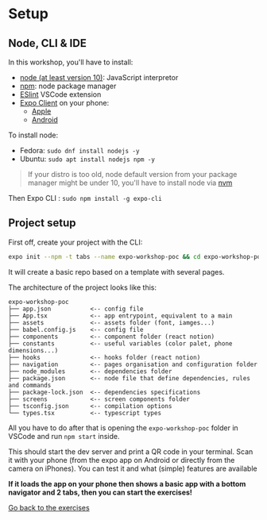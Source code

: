 # Setup

## Node, CLI & IDE

In this workshop, you'll have to install:
- [node (at least version 10)](https://github.com/nodejs/node): JavaScript interpretor
- [npm](https://www.npmjs.com/): node package manager
- [ESlint](https://marketplace.visualstudio.com/items?itemName=dbaeumer.vscode-eslint) VSCode extension
- [Expo Client](https://expo.io/) on your phone:
  - [Apple](https://apps.apple.com/fr/app/expo-client/id982107779)
  - [Android](https://play.google.com/store/apps/details?id=host.exp.exponent&hl=fr&gl=US)

To install node:
- Fedora: `sudo dnf install nodejs -y`
- Ubuntu: `sudo apt install nodejs npm -y`

> If your distro is too old, node default version from your package manager might be under 10, you'll have to install node via [nvm](https://github.com/nvm-sh/nvm)

Then Expo CLI : `sudo npm install -g expo-cli`

## Project setup

First off, create your project with the CLI:
```bash
expo init --npm -t tabs --name expo-workshop-poc && cd expo-workshop-poc && npm install axios
```

It will create a basic repo based on a template with several pages.

The architecture of the project looks like this:

```
expo-workshop-poc
├── app.json           <-- config file
├── App.tsx            <-- app entrypoint, equivalent to a main
├── assets             <-- assets folder (font, iamges...)
├── babel.config.js    <-- config file
├── components         <-- component folder (react notion)
├── constants          <-- useful variables (color palet, phone dimensions...)
├── hooks              <-- hooks folder (react notion)
├── navigation         <-- pages organisation and configuration folder
├── node_modules       <-- dependencies folder
├── package.json       <-- node file that define dependencies, rules and commands
├── package-lock.json  <-- dependencies specifications
├── screens            <-- screen components folder
├── tsconfig.json      <-- compilation options
└── types.tsx          <-- typescript types
```

All you have to do after that is opening the `expo-workshop-poc` folder in VSCode and run `npm start` inside.

This should start the dev server and print a QR code in your terminal. Scan it with your phone (from the expo app on Android or directly from the camera on iPhones). You can test it and what (simple) features are available


**If it loads the app on your phone then shows a basic app with a bottom navigator and 2 tabs, then you can start the exercises!**

[Go back to the exercises](./README.md)